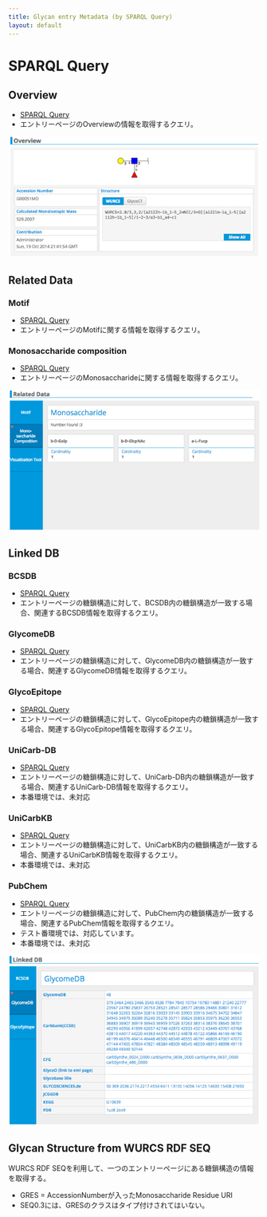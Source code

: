 ```yaml
---
title: Glycan entry Metadata (by SPARQL Query)
layout: default
---
```


# SPARQL Query

## Overview
* [SPARQL Query](/system/sparqlForMetadata/overview)
* エントリーページのOverviewの情報を取得するクエリ。

![overview](/images/manual/glycan-entry-G00051MO-Overview.png)


## Related Data
### Motif
* [SPARQL Query](/system/sparqlForMetadata/related-data-motif)
* エントリーページのMotifに関する情報を取得するクエリ。

### Monosaccharide composition
* [SPARQL Query](/system/sparqlForMetadata/related-data-monosaccharide)
* エントリーページのMonosaccharideに関する情報を取得するクエリ。

![related data](/images/manual/glycan-entry-G00051MO-RelatedData.png)


## Linked DB
### BCSDB
* [SPARQL Query](/system/sparqlForMetadata/linkeddb-bcsdb)
* エントリーページの糖鎖構造に対して、BCSDB内の糖鎖構造が一致する場合、関連するBCSDB情報を取得するクエリ。

### GlycomeDB
* [SPARQL Query](/system/sparqlForMetadata/linkeddb-glycomedb)
* エントリーページの糖鎖構造に対して、GlycomeDB内の糖鎖構造が一致する場合、関連するGlycomeDB情報を取得するクエリ。

### GlycoEpitope
* [SPARQL Query](/system/sparqlForMetadata/linkeddb-glycoepitope)
* エントリーページの糖鎖構造に対して、GlycoEpitope内の糖鎖構造が一致する場合、関連するGlycoEpitope情報を取得するクエリ。

### UniCarb-DB
* [SPARQL Query](/system/sparqlForMetadata/linkeddb-unicarb-db)
* エントリーページの糖鎖構造に対して、UniCarb-DB内の糖鎖構造が一致する場合、関連するUniCarb-DB情報を取得するクエリ。
* 本番環境では、未対応

### UniCarbKB
* [SPARQL Query](/system/sparqlForMetadata/linkeddb-unicarbkb)
* エントリーページの糖鎖構造に対して、UniCarbKB内の糖鎖構造が一致する場合、関連するUniCarbKB情報を取得するクエリ。
* 本番環境では、未対応

### PubChem
* [SPARQL Query](/system/sparqlForMetadata/linkeddb-pubchem)
* エントリーページの糖鎖構造に対して、PubChem内の糖鎖構造が一致する場合、関連するPubChem情報を取得するクエリ。
* テスト番環境では、対応しています。
* 本番環境では、未対応


![linked db](/images/manual/glycan-entry-G00051MO-LinkdDB.png)


## Glycan Structure from WURCS RDF SEQ
WURCS RDF SEQを利用して、一つのエントリーページにある糖鎖構造の情報を取得する。
* GRES = AccessionNumberが入ったMonosaccharide Residue URI
* SEQ0.3には、GRESのクラスはタイプ付けされてはいない。
